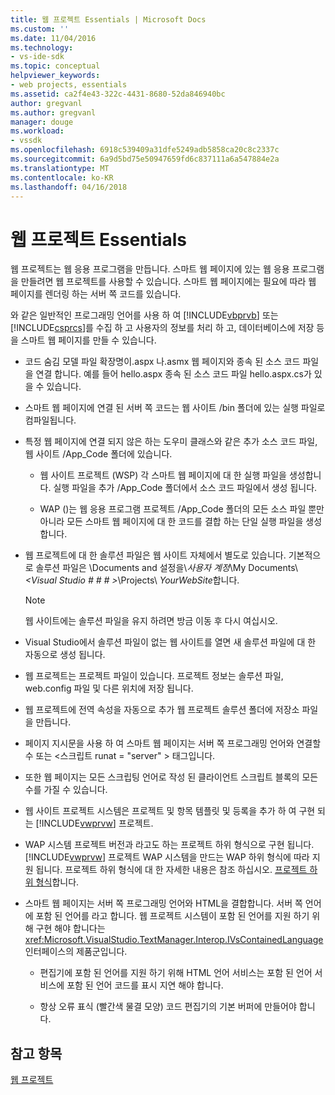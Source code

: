 ```yaml
---
title: 웹 프로젝트 Essentials | Microsoft Docs
ms.custom: ''
ms.date: 11/04/2016
ms.technology:
- vs-ide-sdk
ms.topic: conceptual
helpviewer_keywords:
- web projects, essentials
ms.assetid: ca2f4e43-322c-4431-8680-52da846940bc
author: gregvanl
ms.author: gregvanl
manager: douge
ms.workload:
- vssdk
ms.openlocfilehash: 6918c539409a31dfe5249adb5858ca20c8c2337c
ms.sourcegitcommit: 6a9d5bd75e50947659fd6c837111a6a547884e2a
ms.translationtype: MT
ms.contentlocale: ko-KR
ms.lasthandoff: 04/16/2018
---
```

# <a name="web-project-essentials"></a>웹 프로젝트 Essentials
웹 프로젝트는 웹 응용 프로그램을 만듭니다. 스마트 웹 페이지에 있는 웹 응용 프로그램을 만들려면 웹 프로젝트를 사용할 수 있습니다. 스마트 웹 페이지에는 필요에 따라 웹 페이지를 렌더링 하는 서버 쪽 코드를 있습니다.  
  
 와 같은 일반적인 프로그래밍 언어를 사용 하 여 [!INCLUDE[vbprvb](../../code-quality/includes/vbprvb_md.md)] 또는 [!INCLUDE[csprcs](../../data-tools/includes/csprcs_md.md)]를 수집 하 고 사용자의 정보를 처리 하 고, 데이터베이스에 저장 등을 스마트 웹 페이지를 만들 수 있습니다.  
  
-   코드 숨김 모델 파일 확장명이.aspx 나.asmx 웹 페이지와 종속 된 소스 코드 파일을 연결 합니다. 예를 들어 hello.aspx 종속 된 소스 코드 파일 hello.aspx.cs가 있을 수 있습니다.  
  
-   스마트 웹 페이지에 연결 된 서버 쪽 코드는 웹 사이트 /bin 폴더에 있는 실행 파일로 컴파일됩니다.  
  
-   특정 웹 페이지에 연결 되지 않은 하는 도우미 클래스와 같은 추가 소스 코드 파일, 웹 사이트 /App_Code 폴더에 있습니다.  
  
    -   웹 사이트 프로젝트 (WSP) 각 스마트 웹 페이지에 대 한 실행 파일을 생성합니다. 실행 파일을 추가 /App_Code 폴더에서 소스 코드 파일에서 생성 됩니다.  
  
    -   WAP ()는 웹 응용 프로그램 프로젝트 /App_Code 폴더의 모든 소스 파일 뿐만 아니라 모든 스마트 웹 페이지에 대 한 코드를 결합 하는 단일 실행 파일을 생성 합니다.  
  
-   웹 프로젝트에 대 한 솔루션 파일은 웹 사이트 자체에서 별도로 있습니다. 기본적으로 솔루션 파일은 \Documents and 설정을\\*사용자 계정*\My Documents\\*\<Visual Studio # # # >*\Projects\\ *YourWebSite*합니다.  
  
    > [!NOTE]
    >  웹 사이트에는 솔루션 파일을 유지 하려면 방금 이동 후 다시 여십시오.  
  
-   Visual Studio에서 솔루션 파일이 없는 웹 사이트를 열면 새 솔루션 파일에 대 한 자동으로 생성 됩니다.  
  
-   웹 프로젝트는 프로젝트 파일이 있습니다. 프로젝트 정보는 솔루션 파일, web.config 파일 및 다른 위치에 저장 됩니다.  
  
-   웹 프로젝트에 전역 속성을 자동으로 추가 웹 프로젝트 솔루션 폴더에 저장소 파일을 만듭니다.  
  
-   페이지 지시문을 사용 하 여 스마트 웹 페이지는 서버 쪽 프로그래밍 언어와 연결할 수 또는 \<스크립트 runat = "server" > 태그입니다.  
  
-   또한 웹 페이지는 모든 스크립팅 언어로 작성 된 클라이언트 스크립트 블록의 모든 수를 가질 수 있습니다.  
  
-   웹 사이트 프로젝트 시스템은 프로젝트 및 항목 템플릿 및 등록을 추가 하 여 구현 되는 [!INCLUDE[vwprvw](../../extensibility/internals/includes/vwprvw_md.md)] 프로젝트.  
  
-   WAP 시스템 프로젝트 버전과 라고도 하는 프로젝트 하위 형식으로 구현 됩니다. [!INCLUDE[vwprvw](../../extensibility/internals/includes/vwprvw_md.md)] 프로젝트 WAP 시스템을 만드는 WAP 하위 형식에 따라 지원 됩니다. 프로젝트 하위 형식에 대 한 자세한 내용은 참조 하십시오. [프로젝트 하위 형식](../../extensibility/internals/project-subtypes.md)합니다.  
  
-   스마트 웹 페이지는 서버 쪽 프로그래밍 언어와 HTML을 결합합니다. 서버 쪽 언어에 포함 된 언어를 라고 합니다. 웹 프로젝트 시스템이 포함 된 언어를 지원 하기 위해 구현 해야 합니다는 <xref:Microsoft.VisualStudio.TextManager.Interop.IVsContainedLanguage> 인터페이스의 제품군입니다.  
  
    -   편집기에 포함 된 언어를 지원 하기 위해 HTML 언어 서비스는 포함 된 언어 서비스에 포함 된 언어 코드를 표시 지연 해야 합니다.  
  
    -   항상 오류 표식 (빨간색 물결 모양) 코드 편집기의 기본 버퍼에 만들어야 합니다.  
  
## <a name="see-also"></a>참고 항목  
 [웹 프로젝트](../../extensibility/internals/web-projects.md)